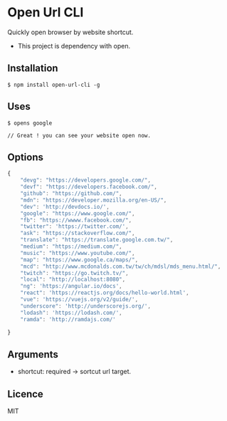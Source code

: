 # Open Url CLI

Quickly open browser by website shortcut.

* This project is dependency with open.

## Installation

```
$ npm install open-url-cli -g
```

## Uses

```
$ opens google

// Great ! you can see your website open now.
```

## Options

```javascript
{
    "devg": "https://developers.google.com/",
    "devf": "https://developers.facebook.com/",
    "github": "https://github.com/",
    "mdn": "https://developer.mozilla.org/en-US/",
    "dev": 'http://devdocs.io/',
    "google": "https://www.google.com/",
    "fb": "https://wwww.facebook.com/",
    "twitter": 'https://twitter.com/',
    "ask": "https://stackoverflow.com/",
    "translate": "https://translate.google.com.tw/",
    "medium": "https://medium.com/",
    "music": "https://www.youtube.com/",
    "map": "https://www.google.ca/maps/",
    "mcd": "http://www.mcdonalds.com.tw/tw/ch/mdsl/mds_menu.html/",
    "twitch": "https://go.twitch.tv/",
    "local": "http://localhost:8080",
    "ng": 'https://angular.io/docs',
    "react": 'https://reactjs.org/docs/hello-world.html',
    "vue": 'https://vuejs.org/v2/guide/',
    "underscore": 'http://underscorejs.org/',
    "lodash": 'https://lodash.com/',
    "ramda": 'http://ramdajs.com/'

}
```

## Arguments

- shortcut: required -> sortcut url target.

## Licence

MIT